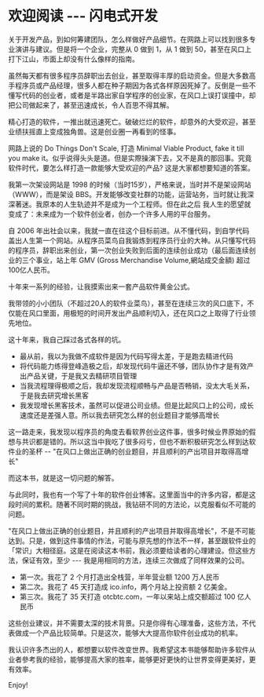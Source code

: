 # 欢迎阅读 --- 闪电式开发

关于开发产品，到如何筹建团队，怎么样做好产品细节。在网路上可以找到很多专业演讲与建议。但是将一个企业，完整从 0 做到 1，从 1 做到 50，甚至在风口上打下江山，市面上却没有什么像样的指南。

虽然每天都有很多程序员辞职出去创业，甚至取得丰厚的启动资金。但是大多数高手程序员或产品经理，很多人都在种子期因为各式各样原因死掉了。反倒是一些不懂写代码的创业者，或者是半路出家自学程序的创业家，在风口上误打误撞中，却把公司做起来了，甚至迅速成长，令人百思不得其解。

精心打造的软件，一推出就迅速死亡。破破烂烂的软件，却意外的大受欢迎，甚至业绩扶摇直上变成独角兽。这是创业圈一再看到的怪事。

网路上说的 Do Things Don't Scale, 打造 Minimal Viable Product, fake it till you make it。似乎说得头头是道。但是实際操演下去，又不是真的那回事。究竟软件时代，要怎么样打造一款能够大受欢迎的产品? 这是大家都想要知道的答案。

我第一次架设网站是 1998 的时候（当时15岁），严格来说，当时并不是架设网站（WWW），而是架设 BBS。开发能够改变社群的功能，运营站务，当时就让我深深著迷。我原本的人生轨迹并不是成为一个工程师。但在此之后 我人生的愿望就变成了：未来成为一个软件创业者，创办一个许多人用的平台服务。

自 2006 年出社会以来，我就一直在往这个目标前进。从不懂代码，到自学代码盖出人生第一个网站。从程序员菜鸟自我锻炼到程序员行业的大神。从只懂写代码的程序员，辞职出来创业，第一次创业失败到后面的连续创业成功（最后面连续创业的三个事业，站上年 GMV (Gross Merchandise Volume,網站成交金額) 超过100亿人民币。

十年来一系列的经验，让我摸索出来一套产品软件黄金公式。

我带领的小小团队（不超过20人的软件业菜鸟），甚至在连续三次的风口底下，不仅能在风口里面，用极短的时间开发出产品顺利切入，还在风口之上取得了行业领先地位。

这十年来，我自己踩过各式各样的坑。

* 最从前，我以为我做不成软件是因为代码写得太差，于是跑去精进代码
* 将代码能力练得登峰造极之后，却发现代码牛逼还不够，团队协作才是有效产出产品关键，于是我又去精研项目管理
* 当我流程理得极顺之后，我却发现流程顺畅与产品是否畅销，没太大毛关系，于是我去研究增长黑客
* 我发现增长黑客技术，虽然可以促进公司业绩。但是比起风口上的公司，成长速度还是差强人意。所以我去研究怎么样的创业题目才能够高增长

这一路走来，我发现以程序员的角度去看软界创业这件事，很多时候业界原始的假想与共识都是错的。所以这当中我吃了很多闷亏，但也不断积极研究怎么样到达软件业的圣杯 -- "在风口上做出正确的创业题目，并且顺利的产出项目并取得高增长"

而这本书，就是这一切问题的解答。

与此同时，我也有一个写了十年的软件创业博客。这里面当中的许多内容，都是这段时间的累积。随著不同时期的挑战，我钻研不同的方法论，以克服看似不可能的问题。

"在风口上做出正确的创业题目，并且顺利的产出项目并取得高增长"，不是不可能达到。只是，做到这件事情的作法，可能与原先想的作法不一样，甚至跟软件业的「常识」大相径庭。这是在阅读这本书前，我必须要给读者的心理建设。但这些方法，保证有效，至少 --- 我是用相同的方法，连续三次做成了同样效果的公司。

* 第一次。我花了 2 个月打造出全栈营，半年营业额 1200 万人民币
* 第二次。我花了 45 天打造成 ico.info，两个月站上投资额 2 亿美金。
* 第三次。我花了 35 天打造 otcbtc.com，一年以来站上成交额超过 100 亿人民币

这些创业建议，并不需要太深的技术背景。只是你得有心理准备，这些方法，不代表做成一个产品比较简单。只是这次，能够大大提高你软件创业成功的机率。

我认识许多杰出的人，都想要以软件改变世界。我希望这本书能够帮助许多软件从业者參考我的经验，能够提高大家的胜率，能够更好更快的让世界变得更美好，更有效率。

Enjoy!
